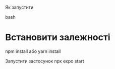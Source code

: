 
Як запустити

bash
# Встановити залежності

npm install
 або
yarn install

 Запустити застосунок
npx expo start

